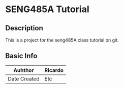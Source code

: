 # SENG485A Tutorial

## Description

This is a project for the seng485A class tutorial on git. 

## Basic Info

| Auhthor | Ricardo | 
|---------|---------|
| Date Created | Etc| 
